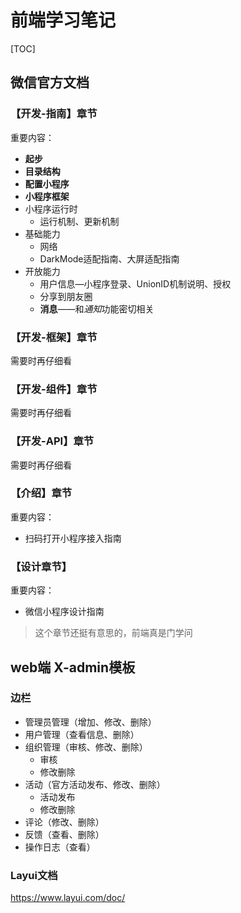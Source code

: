 # 前端学习笔记

[TOC]

## 微信官方文档

### 【开发-指南】章节

重要内容：

* **起步**
* **目录结构**
* **配置小程序**
* **小程序框架**
* 小程序运行时
  * 运行机制、更新机制
* 基础能力
  * 网络
  * DarkMode适配指南、大屏适配指南
* 开放能力
  * 用户信息—小程序登录、UnionID机制说明、授权
  * 分享到朋友圈
  * **消息**——和*通知*功能密切相关



### 【开发-框架】章节

需要时再仔细看

### 【开发-组件】章节

需要时再仔细看

### 【开发-API】章节

需要时再仔细看



### 【介绍】章节

重要内容：

* 扫码打开小程序接入指南



### 【设计章节】

重要内容：

* 微信小程序设计指南

>  这个章节还挺有意思的，前端真是门学问









## web端 X-admin模板

### 边栏

* 管理员管理（增加、修改、删除）
* 用户管理（查看信息、删除）
* 组织管理（审核、修改、删除）
  * 审核
  * 修改删除
* 活动（官方活动发布、修改、删除）
  * 活动发布
  * 修改删除
* 评论（修改、删除）
* 反馈（查看、删除）
* 操作日志（查看）





### Layui文档

https://www.layui.com/doc/